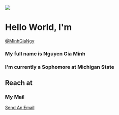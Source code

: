 

![](https://komarev.com/ghpvc/?username=MinhGiaNgy&label=STALKERS&style=plastic&color=blueviolet&base=0)


<h1> Hello World, I'm</h1>  <a href="https://github.com/MinhGiaNgy/">@MinhGiaNgy</a>
<h3> My full name is Nguyen Gia Minh</h3>
<h3> I'm currently a Sophomore at Michigan State</h3>

## Reach at 
<h3> My Mail </h3> <a href="nguy1308@msu.edu">Send An Email</a>

